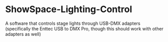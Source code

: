 # ShowSpace-Lighting-Control
A software that controls stage lights through USB-DMX adapters (specifically the Enttec USB to DMX Pro, though this should work with other adapters as well)
